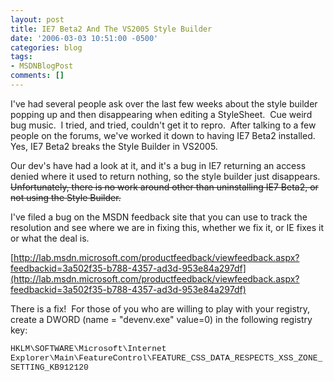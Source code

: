 ```yaml
---
layout: post
title: IE7 Beta2 And The VS2005 Style Builder
date: '2006-03-03 10:51:00 -0500'
categories: blog
tags:
- MSDNBlogPost
comments: []
---
```


I've had several people ask over the last few weeks about the style builder popping up and then disappearing when editing a StyleSheet.&nbsp; Cue weird bug music.&nbsp; I tried, and tried, couldn't get it to repro.&nbsp; After talking to a few people on the forums, we've worked it down to having IE7 Beta2 installed.&nbsp; Yes, IE7 Beta2 breaks the Style Builder in VS2005.

Our dev's have had a look at it, and it's a bug in IE7 returning an access denied where it used to return nothing, so the style builder just disappears.&nbsp; <strike>Unfortunately, there is no work around other than uninstalling IE7 Beta2, or not using the Style Builder.</strike>

I've filed a bug on the MSDN feedback site that you can use to track the resolution and see where we are in fixing this, whether we fix it, or IE fixes it or what the deal is.

[http://lab.msdn.microsoft.com/productfeedback/viewfeedback.aspx?feedbackid=3a502f35-b788-4357-ad3d-953e84a297df](http://lab.msdn.microsoft.com/productfeedback/viewfeedback.aspx?feedbackid=3a502f35-b788-4357-ad3d-953e84a297df)

There is a fix!&nbsp; For those of you who are willing to play with your registry, create a DWORD (name = "devenv.exe" value=0) in the following registry key:

<font face="Courier New" size="2">HKLM\SOFTWARE\Microsoft\Internet Explorer\Main\FeatureControl\FEATURE_CSS_DATA_RESPECTS_XSS_ZONE_SETTING_KB912120</font>